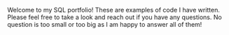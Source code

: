 Welcome to my SQL portfolio! These are examples of code I have written. Please feel free to take a look and reach out if you have any questions. No question is too small or too big as I am happy to answer all of them!
